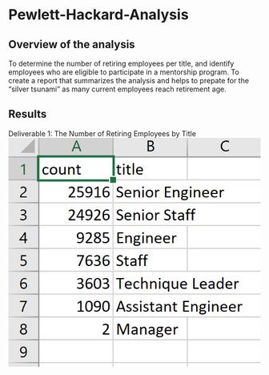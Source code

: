 # Pewlett-Hackard-Analysis

## Overview of the analysis
To determine the number of retiring employees per title, and identify employees who are eligible to participate in a mentorship program. To create a report that summarizes the analysis and helps to prepate for the “silver tsunami” as many current employees reach retirement age. 

## Results
Deliverable 1: The Number of Retiring Employees by Title 
![](Queries/Data/D1.png)
